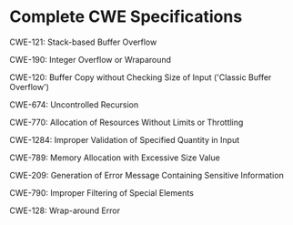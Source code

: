

# Complete CWE Specifications

CWE-121: Stack-based Buffer Overflow

CWE-190: Integer Overflow or Wraparound

CWE-120: Buffer Copy without Checking Size of Input ('Classic Buffer Overflow')

CWE-674: Uncontrolled Recursion

CWE-770: Allocation of Resources Without Limits or Throttling

CWE-1284: Improper Validation of Specified Quantity in Input

CWE-789: Memory Allocation with Excessive Size Value

CWE-209: Generation of Error Message Containing Sensitive Information

CWE-790: Improper Filtering of Special Elements

CWE-128: Wrap-around Error